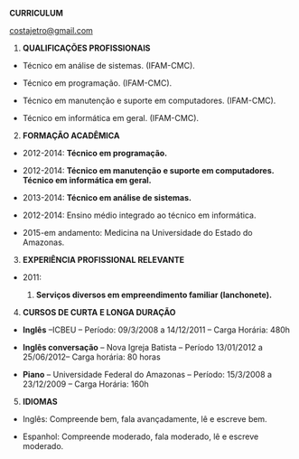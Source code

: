 **CURRICULUM**

costajetro@gmail.com

1.  **QUALIFICAÇÕES PROFISSIONAIS**
    
-   Técnico em análise de sistemas. (IFAM-CMC).
    
-   Técnico em programação. (IFAM-CMC).
    
-   Técnico em manutenção e suporte em computadores. (IFAM-CMC).
    
-   Técnico em informática em geral. (IFAM-CMC).
     

2.  **FORMAÇÃO ACADÊMICA**
    

-   2012-2014: **Técnico em programação.**
    
-   2012-2014: **Técnico em manutenção e suporte em computadores. Técnico em informática em geral.**
    
-   2013-2014: **Técnico em análise de sistemas.**
    
-   2012-2014: Ensino médio integrado ao técnico em informática.
    
-   2015-em andamento: Medicina na Universidade do Estado do Amazonas.
      

3.  **EXPERIÊNCIA PROFISSIONAL RELEVANTE**
    

-   2011:
    
    1.  **Serviços diversos em empreendimento familiar (lanchonete).**
          

4.  **CURSOS DE CURTA E LONGA DURAÇÃO**
    

-   **Inglês** –ICBEU – Período: 09/3/2008 a 14/12/2011 – Carga Horária: 480h
    

-   **Inglês conversação** – Nova Igreja Batista – Período 13/01/2012 a 25/06/2012– Carga horária: 80 horas
    
-   **Piano** – Universidade Federal do Amazonas – Período: 15/3/2008 a 23/12/2009 – Carga Horária: 160h
    

  

5.  **IDIOMAS**
    

-   Inglês: Compreende bem, fala avançadamente, lê e escreve bem.
    
-   Espanhol: Compreende moderado, fala moderado, lê e escreve moderado.
    

